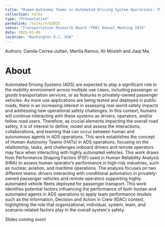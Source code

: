 ```yaml
---
title: "Human-Autonomy Teams in Automated Driving System Operations: The Case of Drivers and Remote Operators"
collection: talks
type: "Presentation"
permalink: /talks/trb2025
venue: "Transportation Research Board (TRB) Annual Meeting 2025"
date: 2025-01-05
location: "Washington D.C, USA"
---
```


Authors: Camila Correa-Jullian, Marilia Ramos, Ali Mosleh and Jiaqi Ma.

About
======
Automated Driving Systems (ADS) are expected to play a significant role in the mobility environment across multiple use cases, including passenger or goods transportation services, or as features in privately-owned passenger vehicles. As more use applications are being tested and deployed in public roads, there is an increasing interest in assessing real-world safety impacts and addressing new operational safety challenges. In this context, humans will continue interacting with these systems as drivers, operators, and/or fellow road users. Therefore, as crucial elements impacting the overall road safety, it is of interest to define, model and assess the interactions, collaborations, and teaming that can occur between human and autonomous agents in ADS operations. This work establishes the concept of Human-Autonomy Teams (HATs) in ADS operations, focusing on the relationship, tasks, and challenges onboard drivers and remote operators may face when interacting with highly automated vehicles. This work draws from Performance Shaping Factors (PSF) used in Human Reliability Analysis (HRA) to assess human operator’s performance in high-risk industries, such as nuclear, aviation, and maritime operations. The analysis focuses on two different teams: drivers interacting with conditional automation in privately-owned passenger vehicles and remote operators supporting highly automated vehicle fleets deployed for passenger transport. This work identifies potential factors influencing the performance of both human and automated agents in ADS operations to apply team performance models such as the Information, Decision and Action in Crew (IDAC) context, highlighting the role that organizational, individual, system, team, and scenario-related factors play in the overall system's safety.

Slides coming soon! 
